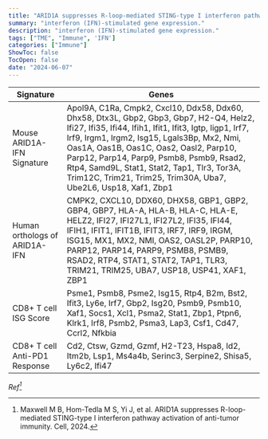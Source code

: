 ```yaml
---
title: "ARID1A suppresses R-loop-mediated STING-type I interferon pathway activation of anti-tumor immunity"
summary: "interferon (IFN)-stimulated gene expression."
description: "interferon (IFN)-stimulated gene expression."
tags: ["TME", "Immune", 'IFN']
categories: ["Immune"]
ShowToc: false
TocOpen: false
date: "2024-06-07"
---
```


| Signature                        | Genes                                                                                       |
|----------------------------------|--------------------------------------------------------------------------------------------|
|	Mouse ARID1A-IFN Signature	|	Apol9A, C1Ra, Cmpk2, Cxcl10, Ddx58, Ddx60, Dhx58, Dtx3L, Gbp2, Gbp3, Gbp7, H2-Q4, Helz2, Ifi27, Ifi35, Ifi44, Ifih1, Ifit1, Ifit3, Igtp, Iigp1, Irf7, Irf9, Irgm1, Irgm2, Isg15, Lgals3Bp, Mx2, Nmi, Oas1A, Oas1B, Oas1C, Oas2, Oasl2, Parp10, Parp12, Parp14, Parp9, Psmb8, Psmb9, Rsad2, Rtp4, Samd9L, Stat1, Stat2, Tap1, Tlr3, Tor3A, Trim12C, Trim21, Trim25, Trim30A, Uba7, Ube2L6, Usp18, Xaf1, Zbp1 |
|	Human orthologs of ARID1A-IFN	| 	CMPK2, CXCL10, DDX60, DHX58, GBP1, GBP2, GBP4, GBP7, HLA-A, HLA-B, HLA-C, HLA-E, HELZ2, IFI27, IFI27L1, IFI27L2, IFI35, IFI44, IFIH1, IFIT1, IFIT1B, IFIT3, IRF7, IRF9, IRGM, ISG15, MX1, MX2, NMI, OAS2, OASL2P, PARP10, PARP12, PARP14, PARP9, PSMB8, PSMB9, RSAD2, RTP4, STAT1, STAT2, TAP1, TLR3, TRIM21, TRIM25, UBA7, USP18, USP41, XAF1, ZBP1 |
|	CD8+ T cell ISG Score	|	Psme1, Psmb8, Psme2, Isg15, Rtp4, B2m, Bst2, Ifit3, Ly6e, Irf7, Gbp2, Isg20, Psmb9, Psmb10, Xaf1, Socs1, Xcl1, Psma2, Stat1, Zbp1, Ptpn6, Klrk1, Irf8, Psmb2, Psma3, Lap3, Csf1, Cd47, Ccrl2, Nfkbia |
| CD8+ T cell Anti-PD1 Response | Cd2, Ctsw, Gzmd, Gzmf, H2-T23, Hspa8, Id2, Itm2b, Lsp1, Ms4a4b, Serinc3, Serpine2, Shisa5, Ly6c2, Ifi47 |


<cite>Ref[^1]</cite>

[^1]: Maxwell M B, Hom-Tedla M S, Yi J, et al. ARID1A suppresses R-loop-mediated STING-type I interferon pathway activation of anti-tumor immunity. Cell, 2024.
